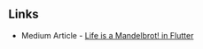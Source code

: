## Links

- Medium Article - [Life is a Mandelbrot! in Flutter](https://medium.com/flutter-community/life-is-a-mandelbrot-in-flutter-59dbee6a00be)

